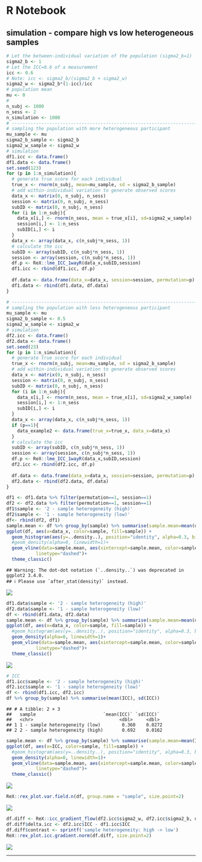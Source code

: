 R Notebook
================

## simulation - compare high vs low heterogeneous samples

``` r
# Let the between-individual variation of the population (sigma2_b=1)
sigma2_b <- 1
# Let the ICC=0.6 of a measurement
icc <- 0.6
# Note: icc <- sigma2_b/(sigma2_b + sigma2_w) 
sigma2_w <- sigma2_b*(1-icc)/icc
# population mean
mu <- 0
# 
n_subj <- 1000
n_sess <- 2
n_simulation <- 1000
# ------------------------------------------------------------------------------
# sampling the population with more heterogeneous participant
mu_sample <- mu
sigma2_b_sample <- sigma2_b
sigma2_w_sample <- sigma2_w
# simulation
df1.icc <- data.frame()
df1.data <- data.frame()
set.seed(123) 
for (p in 1:n_simulation){
  # generate true score for each individual
  true_x <- rnorm(n_subj, mean=mu_sample, sd = sigma2_b_sample)
  # add within-individual variation to generate observed scores
  data_x <- matrix(0, n_subj, n_sess)
  session <- matrix(0, n_subj, n_sess)
  subID <- matrix(0, n_subj, n_sess)
  for (i in 1:n_subj){
    data_x[i,] <- rnorm(n_sess, mean = true_x[i], sd=sigma2_w_sample)
    session[i,] <- 1:n_sess
    subID[i,] <- i
  }
  data_x <- array(data_x, c(n_subj*n_sess, 1))
  # calculate the icc 
  subID <- array(subID, c(n_subj*n_sess, 1))
  session <- array(session, c(n_subj*n_sess, 1))
  df.p <- ReX::lme_ICC_1wayR(data_x,subID,session)
  df1.icc <- rbind(df1.icc, df.p)
  
  df.data <- data.frame(data_x=data_x, session=session, permutation=p)
  df1.data <- rbind(df1.data, df.data)
}
```


``` r
# ------------------------------------------------------------------------------
# sampling the population with less heterogeneous participant
mu_sample <- mu
sigma2_b_sample <- 0.5
sigma2_w_sample <- sigma2_w
# simulation
df2.icc <- data.frame()
df2.data <- data.frame()
set.seed(23) 
for (p in 1:n_simulation){
  # generate true score for each individual
  true_x <- rnorm(n_subj, mean=mu_sample, sd = sigma2_b_sample)
  # add within-individual variation to generate observed scores
  data_x <- matrix(0, n_subj, n_sess)
  session <- matrix(0, n_subj, n_sess)
  subID <- matrix(0, n_subj, n_sess)
  for (i in 1:n_subj){
    data_x[i,] <- rnorm(n_sess, mean = true_x[i], sd=sigma2_w_sample)
    session[i,] <- 1:n_sess
    subID[i,] <- i
  }
  data_x <- array(data_x, c(n_subj*n_sess, 1))
  if (p==1){
    data_example2 <- data.frame(true_x=true_x, data_x=data_x)
  }
  # calculate the icc 
  subID <- array(subID, c(n_subj*n_sess, 1))
  session <- array(session, c(n_subj*n_sess, 1))
  df.p <- ReX::lme_ICC_1wayR(data_x,subID,session)
  df2.icc <- rbind(df2.icc, df.p)
  
  df.data <- data.frame(data_x=data_x, session=session, permutation=p)
  df2.data <- rbind(df2.data, df.data)
}
```


``` r
df1 <- df1.data %>% filter(permutation==1, session==1)
df2 <- df2.data %>% filter(permutation==1, session==1)
df1$sample <- '2 - sample heterogeneity (high)'
df2$sample <- '1 - sample heterogeneity (low)'
df<- rbind(df2, df1)
sample.mean <- df %>% group_by(sample) %>% summarise(sample.mean=mean(data_x))
ggplot(df, aes(x=data_x, color=sample, fill=sample)) +
  geom_histogram(aes(y=..density..), position="identity", alpha=0.3, bins=40)+
  #geom_density(alpha=0, linewidth=1)+
  geom_vline(data=sample.mean, aes(xintercept=sample.mean, color=sample),
           linetype="dashed")+
  theme_classic()
```

    ## Warning: The dot-dot notation (`..density..`) was deprecated in ggplot2 3.4.0.
    ## ℹ Please use `after_stat(density)` instead.

![](simulation_sample_heterogeneity_files/figure-gfm/unnamed-chunk-1-1.png)<!-- -->

``` r
df1.data$sample <- '2 - sample heterogeneity (high)'
df2.data$sample <- '1 - sample heterogeneity (low)'
df <- rbind(df1.data, df2.data)
sample.mean <- df %>% group_by(sample) %>% summarise(sample.mean=mean(data_x))
ggplot(df, aes(x=data_x, color=sample, fill=sample)) +
  #geom_histogram(aes(y=..density..), position="identity", alpha=0.3, bins=40)+
  geom_density(alpha=0, linewidth=1)+
  geom_vline(data=sample.mean, aes(xintercept=sample.mean, color=sample),
           linetype="dashed")+
  theme_classic()
```

![](simulation_sample_heterogeneity_files/figure-gfm/unnamed-chunk-2-1.png)<!-- -->

``` r
# ICC
df1.icc$sample <- '2 - sample heterogeneity (high)'
df2.icc$sample <- '1 - sample heterogeneity (low)'
df <- rbind(df1.icc, df2.icc)
df %>% group_by(sample) %>% summarise(mean(ICC), sd(ICC))
```

    ## # A tibble: 2 × 3
    ##   sample                         `mean(ICC)` `sd(ICC)`
    ##   <chr>                                <dbl>     <dbl>
    ## 1 1 - sample heterogeneity (low)        0.360    0.0272
    ## 2 2 - sample heterogeneity (high)       0.692    0.0162

``` r
sample.mean <- df %>% group_by(sample) %>% summarise(sample.mean=mean(ICC))
ggplot(df, aes(x=ICC, color=sample, fill=sample)) +
  #geom_histogram(aes(y=..density..), position="identity", alpha=0.3, bins=40)+
  geom_density(alpha=0, linewidth=1)+
  geom_vline(data=sample.mean, aes(xintercept=sample.mean, color=sample),
           linetype="dashed")+
  theme_classic()
```

![](simulation_sample_heterogeneity_files/figure-gfm/unnamed-chunk-3-1.png)<!-- -->

``` r
ReX::rex_plot.var.field.n(df, group.name = "sample", size.point=2)
```

![](simulation_sample_heterogeneity_files/figure-gfm/unnamed-chunk-3-2.png)<!-- -->

``` r
df.diff <- ReX::icc_gradient_flow(df2.icc$sigma2_w, df2.icc$sigma2_b, df1.icc$sigma2_w, df1.icc$sigma2_b)
df.diff$delta.icc <- df2.icc$ICC - df1.icc$ICC
df.diff$contrast <- sprintf('sample heterogeneity: high -> low')
ReX::rex_plot.icc.gradient.norm(df.diff, size.point=2)
```

![](simulation_sample_heterogeneity_files/figure-gfm/unnamed-chunk-3-3.png)<!-- -->

------------------------------------------------------------------------
